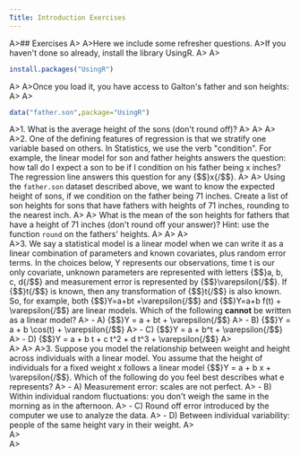 ```yaml
---
Title: Introduction Exercises
---
```



A>## Exercises
A>
A>Here we include some refresher questions. 
A>If you haven't done so already, install the library UsingR.
A>
A>
```r
install.packages("UsingR")
```
A>
A>Once you load it, you have access to Galton's father and son heights:
A>
A>
```r
data("father.son",package="UsingR")
```
A>1. What is the average height of the sons (don't round off)?
A>
A>
A>
A>2. One of the defining features of regression is that we stratify one variable based on others. In Statistics, we use the verb "condition". For example, the linear model for son and father heights answers the question: how tall do I expect a son to be if I condition on his father being x inches? The regression line answers this question for any {$$}x{/$$}.
A>
A>    Using the `father.son` dataset described above, we want to know the expected height of sons, if we condition on the father being 71 inches. Create a list of son heights for sons that have fathers with heights of 71 inches, rounding to the nearest inch.
A>
A>    What is the mean of the son heights for fathers that have a height of 71 inches (don't round off your answer)? Hint: use the function `round` on the fathers' heights.
A>
A>
A>    
A>3. We say a statistical model is a linear model when we can write it as a linear combination of parameters and known covariates, plus random error terms. In the choices below, Y represents our observations, time t is our only covariate, unknown parameters are represented with letters {$$}a, b, c, d{/$$} and measurement error is represented by {$$}\varepsilon{/$$}. If {$$}t{/$$} is known, then any transformation of {$$}t{/$$} is also known. So, for example, both {$$}Y=a+bt +\varepsilon{/$$} and {$$}Y=a+b f(t) + \varepsilon{/$$} are linear models. Which of the following **cannot** be written as a linear model?
A>  - A) {$$}Y = a + bt + \varepsilon{/$$}
A>  - B) {$$}Y = a + b \cos(t) + \varepsilon{/$$}
A>  - C) {$$}Y = a + b^t + \varepsilon{/$$}
A>  - D) {$$}Y = a + b t + c t^2 + d t^3 + \varepsilon{/$$}
A>  
A>
A>
A>3. Suppose you model the relationship between weight and height across individuals with a linear model. You assume that the height of individuals for a fixed weight x follows a linear model {$$}Y = a + b x + \varepsilon{/$$}. Which of the following do you feel best describes what e represents?
A>  - A) Measurement error: scales are not perfect.
A>  - B) Within individual random fluctuations: you don't weigh the same in the morning as in the afternoon.
A>  - C) Round off error introduced by the computer we use to analyze the data.
A>  - D) Between individual variability: people of the same height vary in their weight.
A>  
A>  
A>
